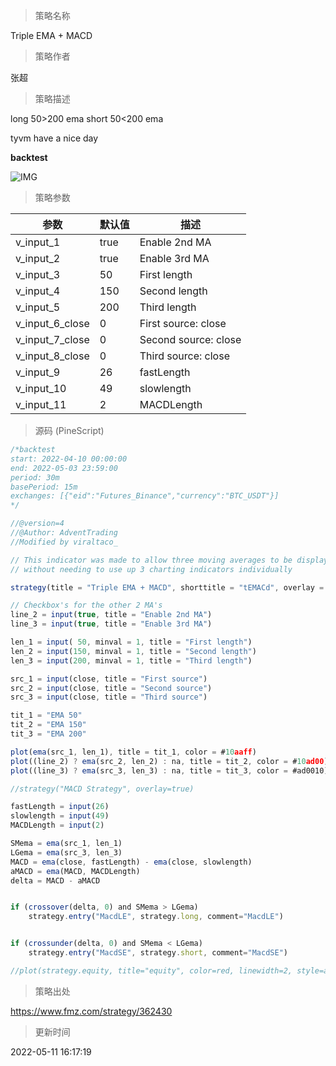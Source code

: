 
> 策略名称

Triple EMA + MACD

> 策略作者

张超

> 策略描述

long 50>200 ema
short 50<200 ema

tyvm have a nice day

**backtest**

 ![IMG](https://www.fmz.com/upload/asset/11f50a9e26890f755a7.png) 

> 策略参数



|参数|默认值|描述|
|----|----|----|
|v_input_1|true|Enable 2nd MA|
|v_input_2|true|Enable 3rd MA|
|v_input_3|50|First length|
|v_input_4|150|Second length|
|v_input_5|200|Third length|
|v_input_6_close|0|First source: close|high|low|open|hl2|hlc3|hlcc4|ohlc4|
|v_input_7_close|0|Second source: close|high|low|open|hl2|hlc3|hlcc4|ohlc4|
|v_input_8_close|0|Third source: close|high|low|open|hl2|hlc3|hlcc4|ohlc4|
|v_input_9|26|fastLength|
|v_input_10|49|slowlength|
|v_input_11|2|MACDLength|


> 源码 (PineScript)

``` javascript
/*backtest
start: 2022-04-10 00:00:00
end: 2022-05-03 23:59:00
period: 30m
basePeriod: 15m
exchanges: [{"eid":"Futures_Binance","currency":"BTC_USDT"}]
*/

//@version=4
//@Author: AdventTrading
//Modified by viraltaco_

// This indicator was made to allow three moving averages to be displayed 
// without needing to use up 3 charting indicators individually

strategy(title = "Triple EMA + MACD", shorttitle = "tEMACd", overlay = true, default_qty_value = 750)

// Checkbox's for the other 2 MA's
line_2 = input(true, title = "Enable 2nd MA")
line_3 = input(true, title = "Enable 3rd MA")

len_1 = input( 50, minval = 1, title = "First length")
len_2 = input(150, minval = 1, title = "Second length")
len_3 = input(200, minval = 1, title = "Third length")

src_1 = input(close, title = "First source")
src_2 = input(close, title = "Second source")
src_3 = input(close, title = "Third source") 

tit_1 = "EMA 50"
tit_2 = "EMA 150"
tit_3 = "EMA 200"

plot(ema(src_1, len_1), title = tit_1, color = #10aaff)
plot((line_2) ? ema(src_2, len_2) : na, title = tit_2, color = #10ad00)
plot((line_3) ? ema(src_3, len_3) : na, title = tit_3, color = #ad0010)

//strategy("MACD Strategy", overlay=true)

fastLength = input(26)
slowlength = input(49)
MACDLength = input(2)

SMema = ema(src_1, len_1)
LGema = ema(src_3, len_3)
MACD = ema(close, fastLength) - ema(close, slowlength)
aMACD = ema(MACD, MACDLength)
delta = MACD - aMACD


if (crossover(delta, 0) and SMema > LGema)
    strategy.entry("MacdLE", strategy.long, comment="MacdLE")


if (crossunder(delta, 0) and SMema < LGema)
    strategy.entry("MacdSE", strategy.short, comment="MacdSE")

//plot(strategy.equity, title="equity", color=red, linewidth=2, style=areabr)
```

> 策略出处

https://www.fmz.com/strategy/362430

> 更新时间

2022-05-11 16:17:19
